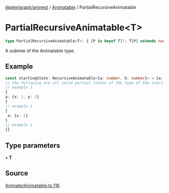 [@plexigraph/aninest](../../index.md) / [Animatable](../index.md) / PartialRecursiveAnimatable

# PartialRecursiveAnimatable\<T\>

```ts
type PartialRecursiveAnimatable<T>: { [P in keyof T]?: T[P] extends number ? number : PartialRecursiveAnimatable<T[P]> };
```

A subtree of the Animatable type.

## Example

```ts
const startingState: RecursiveAnimatable<{a: number, b: number}> = {a: {x: 0, y: 0}}
// the following are all valid partial states of the type of the startingState:
// example 3
{
a: {x: 1, y: 1}
}
// example 2
{
 a: {x: 1}
}
// example 1
{}
```

## Type parameters

• **T**

## Source

[Animate/Animatable.ts:116](https://github.com/plexigraph/aninest/blob/6d904f7/src/Animate/Animatable.ts#L116)
